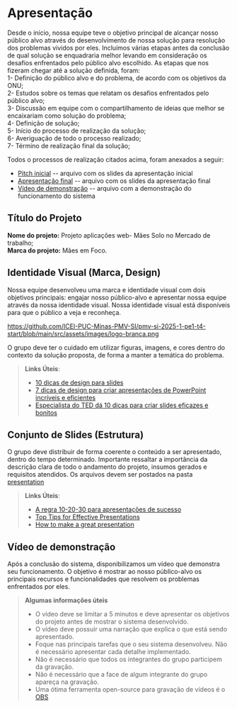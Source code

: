 # Apresentação

Desde o início, nossa equipe teve o objetivo principal de alcançar nosso público alvo através do desenvolvimento de nossa solução para resolução dos problemas vividos por eles. Incluímos várias etapas antes da conclusão de qual solução se enquadraria melhor levando em consideração os desafios enfrentados pelo público alvo escolhido. As etapas que nos fizeram chegar até a solução definida, foram:<br>
1- Definição do público alvo e do problema, de acordo com os objetivos da ONU; <br>
2- Estudos sobre os temas que relatam os desafios enfrentados pelo público alvo;<br>
3- Discussão em equipe com o compartilhamento de ideias que melhor se encaixariam como solução do problema;<br>
4- Definição de solução;<br>
5- Início do processo de realização da solução;<br>
6- Averiguação de todo o processo realizado;<br>
7- Término de realização final da solução;<br>

Todos o processos de realização citados acima, foram anexados a seguir:

* [Pitch inicial](https://drive.google.com/drive/folders/1PfSslrs2gYA_eAAAaDBn8MemrpY7J1pQ?usp=drive_link) -- arquivo com os slides da apresentação inicial
* [Apresentação final](./sample-presentation.pdf) -- arquivo com os slides da apresentação final
* [Vídeo de demonstração](./sample-video.mp4) -- arquivo com a demonstração do funcionamento do sistema
  

## Título do Projeto

**Nome do projeto:** Projeto aplicações web- Mães Solo no Mercado de trabalho;<br>
**Marca do projeto:** Mães em Foco.

## Identidade Visual (Marca, Design)
Nossa equipe desenvolveu uma marca e identidade visual com dois objetivos principais: engajar nosso público-alvo e apresentar nossa equipe através da nossa identidade visual. 
Nossa identidade visual está disponíveis para que o público a veja e reconheça.

https://github.com/ICEI-PUC-Minas-PMV-SI/pmv-si-2025-1-pe1-t4-start/blob/main/src/assets/images/logo-branca.png


O grupo deve ter o cuidado em utilizar figuras, imagens, e cores dentro do contexto da solução proposta, de forma a manter a temática do problema.

> **Links Úteis**:
> - [10 dicas de design para slides](https://rockcontent.com/blog/design-para-slides/)
> - [7 dicas de design para criar apresentações de PowerPoint incríveis e eficientes](https://www.shutterstock.com/pt/blog/7-dicas-de-design-para-criar-apresentacoes-de-powerpoint-incriveis-e-eficientes)
> - [Especialista do TED dá 10 dicas para criar slides eficazes e bonitos](https://soap.com.br/blog/especialista-do-ted-da-10-dicas-para-criar-slides-eficazes-e-bonitos)

## Conjunto de Slides (Estrutura)

O grupo deve distribuir de forma coerente o conteúdo a ser apresentado, dentro do tempo determinado. Importante ressaltar a importância da descrição clara de todo o andamento do projeto, insumos gerados e requisitos atendidos. Os arquivos devem ser postados na pasta [presentation](../presentation)
 
> **Links Úteis**:
> - [A regra 10-20-30 para apresentações de sucesso](https://revistapegn.globo.com/Noticias/noticia/2014/07/regra-10-20-30-para-apresentacoes-de-sucesso.html)
> - [Top Tips for Effective Presentations](https://www.skillsyouneed.com/present/presentation-tips.html)
> - [How to make a great presentation](https://www.ted.com/playlists/574/how_to_make_a_great_presentation)

## Vídeo de demonstração

Após a conclusão do sistema, disponibilizamos um vídeo que demonstra seu funcionamento. O objetivo é mostrar ao nosso público-alvo os principais recursos e funcionalidades que resolvem os problemas enfrentados por eles.


> **Algumas informações úteis**
> - O vídeo deve se limitar a 5 minutos e deve apresentar os objetivos do projeto antes de mostrar o sistema desenvolvido.
> - O vídeo deve possuir uma narração que explica o que está sendo apresentado.
> - Foque nas principais tarefas que o seu sistema desenvolveu. Não é necessário apresentar cada detalhe implementado.
> - Não é necessário que todos os integrantes do grupo participem da gravação.
> - Não é necessário que a face de algum integrante do grupo apareça na gravação.
> - Uma ótima ferramenta open-source para gravação de vídeos é o [OBS](https://obsproject.com/pt-br/download)


